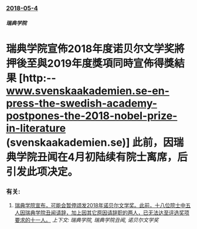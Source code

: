 ### [2018-05-4](/news/2018/05/4/index.md)

##### 瑞典学院
# 瑞典学院宣佈2018年度诺贝尔文学奖將押後至與2019年度獎項同時宣佈得獎結果 [http:--www.svenskaakademien.se-en-press-the-swedish-academy-postpones-the-2018-nobel-prize-in-literature (svenskaakademien.se)] 此前，因瑞典学院丑闻在4月初陆续有院士离席，后引发此项决定。




### 有关:

1. [瑞典学院宣布，可能会暂停颂发2018年诺贝尔文学奖。此前，十八位院士中五人因瑞典学院丑闻请辞，加上因其它原因请辞职的两人，已无法达至评选奖项要求的十一人。](/news/2018/04/25/瑞典学院宣布-可能会暂停颂发2018年诺贝尔文学奖-此前-十八位院士中五人因瑞典学院丑闻请辞-加上因其它原因请辞职的两人.md) _上下文: 瑞典学院, 瑞典学院丑闻, 诺贝尔文学奖_
